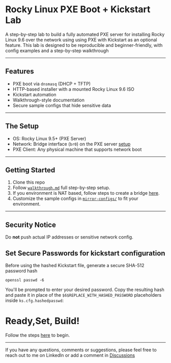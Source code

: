# Rocky Linux PXE Boot + Kickstart Lab

A step-by-step lab to build a fully automated PXE server for installing Rocky Linux 9.6 over the network using using PXE with Kickstart as an optional feature. This lab is designed to be reproducible and beginner-friendly, with config examples and a step-by-step walkthrough

---

## Features
- PXE boot via `dnsmasq` (DHCP + TFTP)
- HTTP-based installer with a mounted Rocky Linux 9.6 ISO
- Kickstart automation
- Walkthrough-style documentation 
- Secure sample configs that hide sensitive data

---

##  The Setup
- OS: Rocky Linux 9.5+ (PXE Server)
- Network: Bridge interface (`br0`) on the PXE server [setup](https://github.com/Bnwokoma/rocky-pxe-kickstart-lab/blob/main/network-bridge/setup-bridge.md)
- PXE Client: Any physical machine that supports network boot

---

## Getting Started
1. Clone this repo
2. Follow [`walkthrough.md`](https://github.com/Bnwokoma/rocky-pxe-kickstart-lab/blob/main/walkthrough.md) full step-by-step setup.
3. If you environment is NAT based, follow steps to create a bridge [here](https://github.com/Bnwokoma/rocky-pxe-kickstart-lab/tree/main/network-bridge).
3. Customize the sample configs in [`mirror-configs/`](https://github.com/Bnwokoma/rocky-pxe-kickstart-lab/tree/main/mirror-configs) to fit your environment.

---

## Security Notice
Do **not** push actual IP addresses or sensitive network config.


## Set Secure Passwords for kickstart configuration

Before using the hashed Kickstart file, generate a secure SHA-512 password hash 

```
openssl passwd -6
```

You'll be prompted to enter your desired password. Copy the resulting hash and paste it in place of the `$6$REPLACE_WITH_HASHED_PASSWORD` placeholders inside `ks.cfg.hashedpasswd`:

# Ready,Set, Build!

Follow the steps [here](https://github.com/Bnwokoma/rocky-pxe-kickstart-lab/blob/main/walkthrough.md) to begin.

---

If you have any questions, comments or suggestions, please feel free to reach out to me on LinkedIn or add a comment in [Discussions](https://github.com/Bnwokoma/rocky-pxe-kickstart-lab/discussions/1) 
